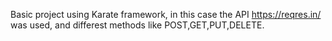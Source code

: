 Basic project using Karate framework, in this case the API https://reqres.in/ was used, and differest methods like POST,GET,PUT,DELETE.
